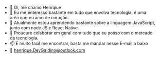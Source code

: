 - 👋 Oi, me chamo Henrqiue
- 👀 Eu me enteresso bastante em tudo que envolva tecnologia, é uma aréa que eu amo de coração.
- 🌱 Atualmente estou aprendendo bastante sobre a linguagem JavaScript, junto com node JS e React Native.
- 💞️ Proucuro colaborar em geral com tudo que eu posso com o mercado da tecnologia.
- 📫 É muito fácil me encontrar, basta me mandar nesse E-mail a baixo
- 📧 henrique.DevGaldino@outlook.com

<!---
Henrique031/Henrique031 is a ✨ special ✨ repository because its `README.md` (this file) appears on your GitHub profile.
You can click the Preview link to take a look at your changes.
--->
